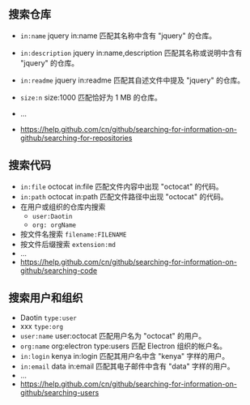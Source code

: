 ## 搜索仓库

- `in:name`	jquery in:name 匹配其名称中含有 "jquery" 的仓库。
- `in:description`	jquery in:name,description 匹配其名称或说明中含有 "jquery" 的仓库。
- `in:readme`	jquery in:readme 匹配其自述文件中提及 "jquery" 的仓库。

- `size:n`	size:1000 匹配恰好为 1 MB 的仓库。
- ...
- https://help.github.com/cn/github/searching-for-information-on-github/searching-for-repositories



## 搜索代码

- `in:file`	octocat in:file 匹配文件内容中出现 "octocat" 的代码。
- `in:path`	octocat in:path 匹配文件路径中出现 "octocat" 的代码。
- 在用户或组织的仓库内搜索
  - `user:Daotin`
  - `org: orgName`
- 按文件名搜索  `filename:FILENAME`
- 按文件后缀搜索  `extension:md`
- ...
- https://help.github.com/cn/github/searching-for-information-on-github/searching-code





## 搜索用户和组织

- Daotin `type:user`
- xxx `type:org`
- `user:name`	user:octocat 匹配用户名为 "octocat" 的用户。
- `org:name`	org:electron type:users 匹配 Electron 组织的帐户名。
- `in:login`	kenya in:login 匹配其用户名中含 "kenya" 字样的用户。
- `in:email`	data in:email 匹配其电子邮件中含有 "data" 字样的用户。
- ...
- https://help.github.com/cn/github/searching-for-information-on-github/searching-users
